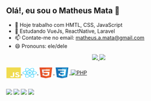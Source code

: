 ## Olá!, eu sou o Matheus Mata  👋

- 🔭 Hoje trabalho com HMTL, CSS, JavaScript
- 🌱 Estudando VueJs, ReactNative, Laravel
- 📫 Contate-me no email: matheus.a.mata@gmail.com
- 😄 Pronouns: ele/dele


<div align="center">
  <a href="https://github.com/matheusmata">
  <img height="180em" src="https://github-readme-stats.vercel.app/api?username=matheusmata&show_icons=true&theme=dark&include_all_commits=true&count_private=true"/>
  <img height="180em" src="https://github-readme-stats.vercel.app/api/top-langs/?username=matheusmata&layout=compact&langs_count=7&theme=dark"/>
</div>

  <div style="display: inline_block"><br>
  <img align="center" alt="Js" height="30" width="40" src="https://raw.githubusercontent.com/devicons/devicon/master/icons/javascript/javascript-plain.svg">
  <img align="center" alt="React" height="30" width="40" src="https://raw.githubusercontent.com/devicons/devicon/master/icons/react/react-original.svg">
  <img align="center" alt="HTML" height="30" width="40" src="https://raw.githubusercontent.com/devicons/devicon/master/icons/html5/html5-original.svg">
  <img align="center" alt="CSS" height="30" width="40" src="https://raw.githubusercontent.com/devicons/devicon/master/icons/css3/css3-original.svg">
  <img align="center" alt="PHP" height="30" width="40" src="https://cdn.jsdelivr.net/gh/devicons/devicon/icons/php/php-plain.svg" />
</div>
  
  ##
  
 <div> 
  <a href="https://instagram.com/matheusmata" target="_blank"><img src="https://img.shields.io/badge/-Instagram-%23E4405F?style=for-the-badge&logo=instagram&logoColor=white" target="_blank"></a>
  <a href = "mailto:matheus.a.mata@gmail.com"><img src="https://img.shields.io/badge/-Gmail-%23333?style=for-the-badge&logo=gmail&logoColor=white" target="_blank"></a>
  <a href="https://www.linkedin.com/in/matheus-mata-a6ab29a4" target="_blank"><img src="https://img.shields.io/badge/-LinkedIn-%230077B5?style=for-the-badge&logo=linkedin&logoColor=white" target="_blank"></a> 
  <a href = "	"><img src = "https://img.shields.io/badge/website-000000?style=for-the-badge&logo=About.me&logoColor=white" target="_blank"></a>
</div>
